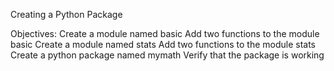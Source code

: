 Creating a Python Package

Objectives:
Create a module named basic
Add two functions to the module basic
Create a module named stats
Add two functions to the module stats
Create a python package named mymath
Verify that the package is working